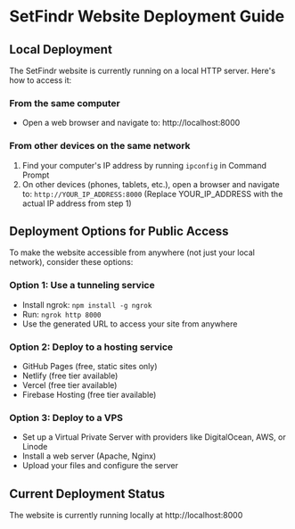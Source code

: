 # SetFindr Website Deployment Guide

## Local Deployment

The SetFindr website is currently running on a local HTTP server. Here's how to access it:

### From the same computer
- Open a web browser and navigate to: http://localhost:8000

### From other devices on the same network
1. Find your computer's IP address by running `ipconfig` in Command Prompt
2. On other devices (phones, tablets, etc.), open a browser and navigate to:
   `http://YOUR_IP_ADDRESS:8000`
   (Replace YOUR_IP_ADDRESS with the actual IP address from step 1)

## Deployment Options for Public Access

To make the website accessible from anywhere (not just your local network), consider these options:

### Option 1: Use a tunneling service
- Install ngrok: `npm install -g ngrok`
- Run: `ngrok http 8000`
- Use the generated URL to access your site from anywhere

### Option 2: Deploy to a hosting service
- GitHub Pages (free, static sites only)
- Netlify (free tier available)
- Vercel (free tier available)
- Firebase Hosting (free tier available)

### Option 3: Deploy to a VPS
- Set up a Virtual Private Server with providers like DigitalOcean, AWS, or Linode
- Install a web server (Apache, Nginx)
- Upload your files and configure the server

## Current Deployment Status

The website is currently running locally at http://localhost:8000